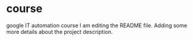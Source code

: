 # course
google IT automation course
I am editing the README file. Adding some more details about the project description.
